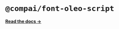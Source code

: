 # `@compai/font-oleo-script`

[**Read the docs &rarr;**](https://components.ai/docs/typefaces/oleo-script)

